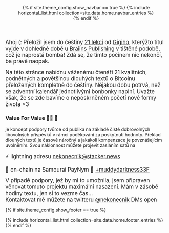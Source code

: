 
<header>
{% if site.theme_config.show_navbar == true %}
  {% include horizontal_list.html collection=site.data.home.navbar_entries %}
  <div class="dashed"></div>
{% endif %}
</header>


<big>Ahoj (: Přeložil jsem do češtiny <a href="https://sifrant.github.io/21lekci/">21 lekcí</a> 
od <a href="https://dergigi.com/">Gigiho</a>, kterýžto titul vyjde v dohledné 
době u <a href="https://braiins.com/category/publishing">Braiins Publishing</a> v tištěné podobě, 
což je naprostá bomba! Zdá se, že tímto počinem nic nekončí, ba právě naopak. 

Na této stránce nabídnu váženému čtenáři 21 kvalitních, podnětných a povětšinou dlouhých textů 
o Bitcoinu přeložených kompletně do češtiny. Nějakou dobu potrvá, než se adventní kalendář 
jednotlivými bonbonky naplní. Uvažte však, že se zde bavíme o neposkrněném početí nové 
formy života <3 </big>


### Value For Value 🙏🏻 🧡

je koncept podpory tvůrce od publika na základě čistě dobrovolných libovolných příspěvků v rámci poděkování 
za poskytnutí hodnoty. Překlad dlouhých textů je časově náročný a jakákoli kompenzace je povznášejícím 
uvolněním. Svou náklonnost můžete projevit zasláním satů na

<big>⚡ lightning adresu <a href="lightning:nekonecnik@stacker.news">nekonecnik@stacker.news</a></big> 

<big>🔗 on-chain na Samourai PayNym 🤖 <a href="https://paynym.is/+muddydarkness33F">+muddydarkness33F</a></big>

<big>V případě podpory, jež by mi to umožnila, jsem připraven věnovat tomuto projektu maximální nasazení.
  Mám v zásobě hodiny textu, jen si to vezme čas...
<br>Kontaktovat mě můžete na twitteru <a href="https://twitter.com/nekonecnik">@nekonecnik</a> DMs open</big>
  


{% if site.theme_config.show_footer == true %}
  <footer>
    <div class="dashed"></div>
    {% include horizontal_list.html collection=site.data.home.footer_entries %}
  </footer>
{% endif %}
